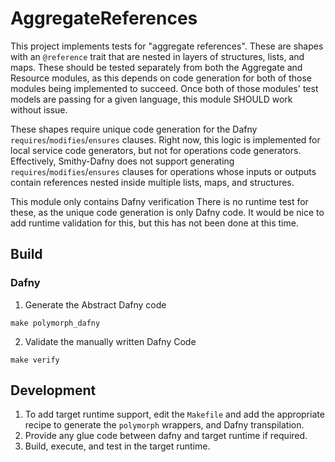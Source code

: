 # AggregateReferences

This project implements tests for "aggregate references".
These are shapes with an `@reference` trait that are nested in layers of structures, lists, and maps.
These should be tested separately from both the Aggregate and Resource modules,
as this depends on code generation for both of those modules being implemented to succeed.
Once both of those modules' test models are passing for a given language,
this module SHOULD work without issue.

These shapes require unique code generation for the Dafny `requires`/`modifies`/`ensures` clauses.
Right now, this logic is implemented for local service code generators, but not for operations code generators.
Effectively, Smithy-Dafny does not support generating `requires`/`modifies`/`ensures` clauses
for operations whose inputs or outputs contain references nested inside multiple lists, maps, and structures.

This module only contains Dafny verification
There is no runtime test for these,
as the unique code generation is only Dafny code.
It would be nice to add runtime validation for this, but this has not been done at this time.

## Build
### Dafny
1. Generate the Abstract Dafny code
```
make polymorph_dafny
```

2. Validate the manually written Dafny Code
```
make verify
```

## Development
1. To add target runtime support,
   edit the `Makefile` and add the appropriate recipe to
   generate the `polymorph` wrappers, and Dafny transpilation.
2. Provide any glue code between dafny and target runtime if required.
3. Build, execute, and test in the target runtime.
